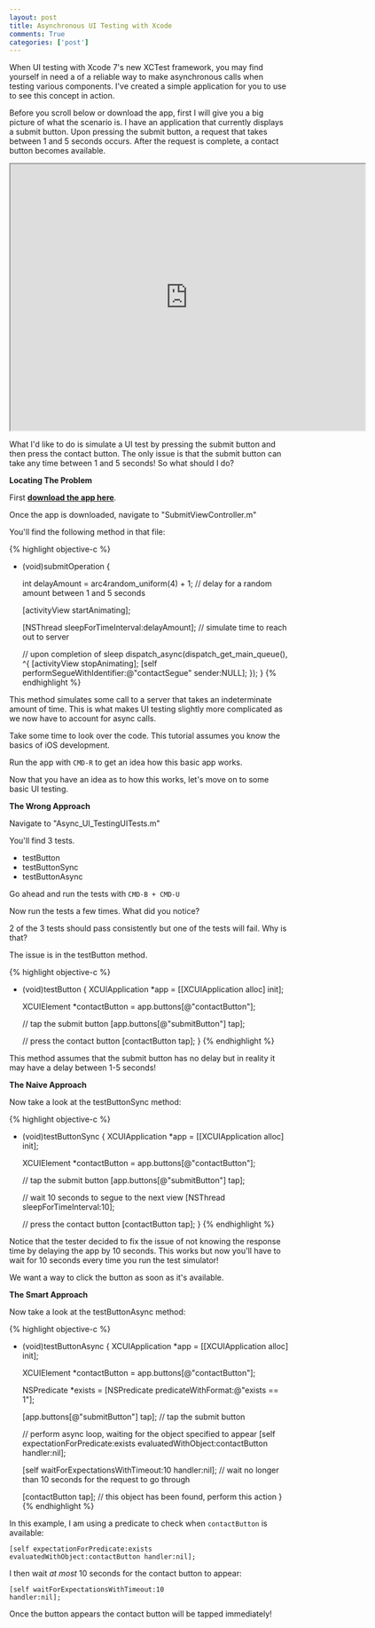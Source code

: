 ```yaml
---
layout: post
title: Asynchronous UI Testing with Xcode
comments: True
categories: ['post']
---
```


When UI testing with Xcode 7's new XCTest framework, you may find yourself in need a of a reliable way to make asynchronous calls when testing various components. I've created a simple application for you to use to see this concept in action.

Before you scroll below or download the app, first I will give you a big picture of what the scenario is. I have an application that currently displays a submit button. Upon pressing the submit button, a request that takes between 1 and 5 seconds occurs. After the request is complete, a contact button becomes available.

<iframe src="https://drive.google.com/file/d/0B3O6dpa-XnSYc3h4cnZWT0hZZlU/preview" width="640" height="480"></iframe>

What I'd like to do is simulate a UI test by pressing the submit button and then press the contact button. The only issue is that the submit button can take any time between 1 and 5 seconds! So what should I do?

**Locating The Problem**

First **[download the app here](https://github.com/bradleygolden/async-ui-testing-xcode-demo)**.

Once the app is downloaded, navigate to "SubmitViewController.m"

You'll find the following method in that file:

{% highlight objective-c %}
- (void)submitOperation {

    int delayAmount = arc4random_uniform(4) + 1; // delay for a random amount between 1 and 5 seconds

    [activityView startAnimating];

    [NSThread sleepForTimeInterval:delayAmount]; // simulate time to reach out to server

    // upon completion of sleep
    dispatch_async(dispatch_get_main_queue(), ^{
        [activityView stopAnimating];
        [self performSegueWithIdentifier:@"contactSegue" sender:NULL];
    });
}
{% endhighlight %}

This method simulates some call to a server that takes an indeterminate amount of time. This is what makes UI testing slightly more complicated as we now have to account for async calls.

Take some time to look over the code. This tutorial assumes you know the basics of iOS development.

Run the app with <code>CMD-R</code> to get an idea how this basic app works.

Now that you have an idea as to how this works, let's move on to some basic UI testing.

**The Wrong Approach**

Navigate to "Async_UI_TestingUITests.m"

You'll find 3 tests.
 - testButton
 - testButtonSync
 - testButtonAsync

Go ahead and run the tests with <code>CMD-B + CMD-U</code>

Now run the tests a few times. What did you notice?

2 of the 3 tests should pass consistently but one of the tests will fail. Why is that?

The issue is in the testButton method.

{% highlight objective-c %}
- (void)testButton {
    XCUIApplication *app = [[XCUIApplication alloc] init];

    XCUIElement *contactButton = app.buttons[@"contactButton"];

    // tap the submit button
    [app.buttons[@"submitButton"] tap];

    // press the contact button
    [contactButton tap];
}
{% endhighlight %}

This method assumes that the submit button has no delay but in reality it may have a delay between 1-5 seconds!

**The Naive Approach**

Now take a look at the testButtonSync method:

{% highlight objective-c %}
- (void)testButtonSync {
    XCUIApplication *app = [[XCUIApplication alloc] init];

    XCUIElement *contactButton = app.buttons[@"contactButton"];

    // tap the submit button
    [app.buttons[@"submitButton"] tap];

    // wait 10 seconds to segue to the next view
    [NSThread sleepForTimeInterval:10];

    // press the contact button
    [contactButton tap];
}
{% endhighlight %}

Notice that the tester decided to fix the issue of not knowing the response time by delaying the app by 10 seconds. This works but now you'll have to wait for 10 seconds every time you run the test simulator!

We want a way to click the button as soon as it's available.

**The Smart Approach**

Now take a look at the testButtonAsync method:

{% highlight objective-c %}
- (void)testButtonAsync {
    XCUIApplication *app = [[XCUIApplication alloc] init];

    XCUIElement *contactButton = app.buttons[@"contactButton"];

    NSPredicate *exists = [NSPredicate predicateWithFormat:@"exists == 1"];

    [app.buttons[@"submitButton"] tap]; // tap the submit button

    // perform async loop, waiting for the object specified to appear
    [self expectationForPredicate:exists evaluatedWithObject:contactButton handler:nil];

    [self waitForExpectationsWithTimeout:10 handler:nil]; // wait no longer than 10 seconds for the request to go through

    [contactButton tap]; // this object has been found, perform this action
}
{% endhighlight %}

In this example, I am using a predicate to check when <code>contactButton</code> is available:

<code>[self expectationForPredicate:exists evaluatedWithObject:contactButton handler:nil];</code>

I then wait *at most* 10 seconds for the contact button to appear:

<code>[self waitForExpectationsWithTimeout:10 handler:nil];</code>

 Once the button appears the contact button will be tapped immediately!
